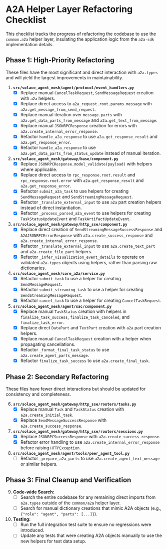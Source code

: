 # A2A Helper Layer Refactoring Checklist

This checklist tracks the progress of refactoring the codebase to use the `common.a2a` helper layer, insulating the application logic from the `a2a-sdk` implementation details.

## Phase 1: High-Priority Refactoring

These files have the most significant and direct interaction with `a2a.types` and will yield the largest improvements in maintainability.

1.  **`src/solace_agent_mesh/agent/protocol/event_handlers.py`**
    - [x] Replace manual `CancelTaskRequest`, `SendMessageRequest` creation with `a2a` helpers.
    - [x] Replace direct access to `a2a_request.root.params.message` with `a2a.get_message_from_send_request`.
    - [x] Replace manual iteration over `message.parts` with `a2a.get_data_parts_from_message` and `a2a.get_text_from_message`.
    - [x] Replace manual `JSONRPCResponse` creation for errors with `a2a.create_internal_error_response`.
    - [x] Refactor `handle_a2a_response` to use `a2a.get_response_result` and `a2a.get_response_error`.
    - [x] Refactor `handle_a2a_response` to use `a2a.get_data_parts_from_status_update` instead of manual iteration.

2.  **`src/solace_agent_mesh/gateway/base/component.py`**
    - [x] Replace `JSONRPCResponse.model_validate(payload)` with helpers where applicable.
    - [x] Replace direct access to `rpc_response.root.result` and `rpc_response.root.error` with `a2a.get_response_result` and `a2a.get_response_error`.
    - [x] Refactor `submit_a2a_task` to use helpers for creating `SendMessageRequest` and `SendStreamingMessageRequest`.
    - [x] Refactor `_translate_external_input` to use `a2a` part creation helpers instead of direct instantiation.
    - [x] Refactor `_process_parsed_a2a_event` to use helpers for creating `TaskStatusUpdateEvent` and `TaskArtifactUpdateEvent`.

3.  **`src/solace_agent_mesh/gateway/http_sse/component.py`**
    - [x] Replace direct creation of `SendStreamingMessageSuccessResponse` and `A2AJSONRPCErrorResponse` with `a2a.create_success_response` and `a2a.create_internal_error_response`.
    - [x] Refactor `_translate_external_input` to use `a2a.create_text_part` and `a2a.create_file_part` helpers.
    - [x] Refactor `_infer_visualization_event_details` to operate on validated `a2a.types` objects using helpers, rather than parsing raw dictionaries.

4.  **`src/solace_agent_mesh/core_a2a/service.py`**
    - [x] Refactor `submit_task` to use a helper for creating `SendMessageRequest`.
    - [x] Refactor `submit_streaming_task` to use a helper for creating `SendStreamingMessageRequest`.
    - [x] Refactor `cancel_task` to use a helper for creating `CancelTaskRequest`.

5.  **`src/solace_agent_mesh/agent/sac/component.py`**
    - [x] Replace manual `TaskStatus` creation with helpers in `finalize_task_success`, `finalize_task_canceled`, and `finalize_task_error`.
    - [x] Replace direct `DataPart` and `TextPart` creation with `a2a` part creation helpers.
    - [x] Replace manual `CancelTaskRequest` creation with a helper when propagating cancellations.
    - [x] Refactor `_format_final_task_status` to use `a2a.create_agent_parts_message`.
    - [x] Refactor `finalize_task_success` to use `a2a.create_final_task`.

## Phase 2: Secondary Refactoring

These files have fewer direct interactions but should be updated for consistency and completeness.

6.  **`src/solace_agent_mesh/gateway/http_sse/routers/tasks.py`**
    - [x] Replace manual `Task` and `TaskStatus` creation with `a2a.create_initial_task`.
    - [x] Replace `SendMessageSuccessResponse` with `a2a.create_success_response`.

7.  **`src/solace_agent_mesh/gateway/http_sse/routers/sessions.py`**
    - [x] Replace `JSONRPCSuccessResponse` with `a2a.create_success_response`.
    - [x] Refactor error handling to use `a2a.create_internal_error_response` before raising `HTTPException`.

8.  **`src/solace_agent_mesh/agent/tools/peer_agent_tool.py`**
    - [ ] Refactor `_prepare_a2a_parts` to use `a2a.create_agent_text_message` or similar helpers.

## Phase 3: Final Cleanup and Verification

9.  **Code-wide Search:**
    - [ ] Search the entire codebase for any remaining direct imports from `a2a.types` outside of the `common/a2a` helper layer.
    - [ ] Search for manual dictionary creations that mimic A2A objects (e.g., `{"role": "agent", "parts": [...]}`).

10. **Testing:**
    - [ ] Run the full integration test suite to ensure no regressions were introduced.
    - [ ] Update any tests that were creating A2A objects manually to use the new helpers for test data setup.
